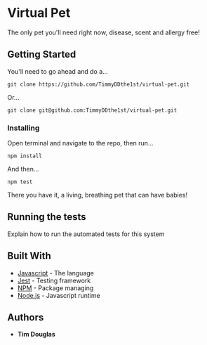 # Virtual Pet

The only pet you'll need right now, disease, scent and allergy free!

## Getting Started

You'll need to go ahead and do a...

```
git clone https://github.com/TimmyDDthe1st/virtual-pet.git
```
Or...
```
git clone git@github.com:TimmyDDthe1st/virtual-pet.git
```

### Installing

Open terminal and navigate to the repo, then run...

```
npm install
```

And then...

```
npm test
```

There you have it, a living, breathing pet that can have babies!

## Running the tests

Explain how to run the automated tests for this system

## Built With

* [Javascript](https://www.javascript.com/) - The language
* [Jest](https://jestjs.io/) - Testing framework
* [NPM](https://www.npmjs.com/) - Package managing
* [Node.js](https://nodejs.org/en/) - Javascript runtime

## Authors

* **Tim Douglas**

